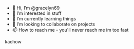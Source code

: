 - 👋 Hi, I’m @gracelyn69
- 👀 I’m interested in stuff
- 🌱 I’m currently learning things
- 💞️ I’m looking to collaborate on projects
- 📫 How to reach me - you'll never reach me im too fast 































































kachow
